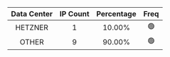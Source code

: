 | Data Center | IP Count | Percentage | Freq |
|:------------:|:--------:|:-----------:|:-----:|
| HETZNER | 1 | 10.00% | 🟢 |
| OTHER | 9 | 90.00% | 🟢 |